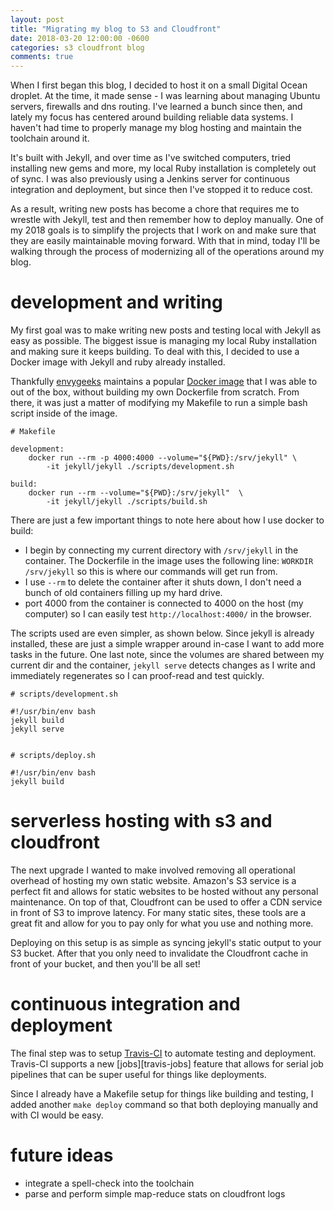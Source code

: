 ```yaml
---
layout: post
title: "Migrating my blog to S3 and Cloudfront"
date: 2018-03-20 12:00:00 -0600
categories: s3 cloudfront blog
comments: true
---
```


When I first began this blog, I decided to host it on a small Digital Ocean
droplet. At the time, it made sense - I was learning about managing Ubuntu
servers, firewalls and dns routing. I've learned a bunch since then, and lately
my focus has centered around building reliable data systems. I haven't had time
to properly manage my blog hosting and maintain the toolchain around it.

It's built with Jekyll, and over time as I've switched computers, tried
installing new gems and more, my local Ruby installation is completely out of
sync. I was also previously using a Jenkins server for continuous integration
and deployment, but since then I've stopped it to reduce cost.

As a result, writing new posts has become a chore that requires me to wrestle
with Jekyll, test and then remember how to deploy manually. One of my 2018
goals is to simplify the projects that I work on and make sure that they are
easily maintainable moving forward. With that in mind, today I'll be walking
through the process of modernizing all of the operations around my blog.



# development and writing

My first goal was to make writing new posts and testing local with Jekyll as
easy as possible. The biggest issue is managing my local Ruby installation and
making sure it keeps building. To deal with this, I decided to use a Docker
image with Jekyll and ruby already installed.

Thankfully [envygeeks][envygeeks] maintains a popular [Docker
image][jekylldocker] that I was able to out of the box, without building my own
Dockerfile from scratch. From there, it was just a matter of modifying my
Makefile to run a simple bash script inside of the image.

```
# Makefile

development:
	docker run --rm -p 4000:4000 --volume="${PWD}:/srv/jekyll" \
        -it jekyll/jekyll ./scripts/development.sh

build:
	docker run --rm --volume="${PWD}:/srv/jekyll"  \
        -it jekyll/jekyll ./scripts/build.sh
```

There are just a few important things to note here about how I use docker to
build:

- I begin by connecting my current directory with `/srv/jekyll` in the
    container. The Dockerfile in the image uses the following line: `WORKDIR
    /srv/jekyll` so this is where our commands will get run from.
- I use `--rm` to delete the container after it shuts down, I don't need
    a bunch of old containers filling up my hard drive.
- port 4000 from the container is connected to 4000 on the host (my computer)
    so I can easily test `http://localhost:4000/` in the browser. 

The scripts used are even simpler, as shown below. Since jekyll is already
installed, these are just a simple wrapper around in-case I want to add more
tasks in the future. One last note, since the volumes are shared between my
current dir and the container, `jekyll serve` detects changes as I write and
immediately regenerates so I can proof-read and test quickly.

```
# scripts/development.sh

#!/usr/bin/env bash
jekyll build
jekyll serve


# scripts/deploy.sh

#!/usr/bin/env bash
jekyll build
```

# serverless hosting with s3 and cloudfront

The next upgrade I wanted to make involved removing all operational overhead
of hosting my own static website. Amazon's S3 service is a perfect fit and
allows for static websites to be hosted without any personal maintenance.
On top of that, Cloudfront can be used to offer a CDN service in front of S3 to
improve latency. For many static sites, these tools are a great fit and allow
for you to pay only for what you use and nothing more.

Deploying on this setup is as simple as syncing jekyll's static output to your
S3 bucket. After that you only need to invalidate the Cloudfront cache in front
of your bucket, and then you'll be all set!

# continuous integration and deployment

The final step was to setup [Travis-CI][travis] to automate testing and
deployment. Travis-CI supports a new [jobs][travis-jobs] feature that allows
for serial job pipelines that can be super useful for things like deployments.

Since I already have a Makefile setup for things like building and testing,
I added another `make deploy` command so that both deploying manually and with
CI would be easy.



# future ideas

- integrate a spell-check into the toolchain
- parse and perform simple map-reduce stats on cloudfront logs

[travis]: https://travis-ci.org
[jekylldocker]: https://github.com/envygeeks/jekyll-docker/
[envygeeks]: https://github.com/envygeeks/
